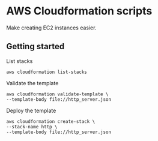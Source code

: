# AWS Cloudformation scripts

Make creating EC2 instances easier.

## Getting started

List stacks

```
aws cloudformation list-stacks
```

Validate the template
```
aws cloudformation validate-template \
--template-body file://http_server.json
```

Deploy the template
```
aws cloudformation create-stack \
--stack-name http \
--template-body file://http_server.json
```

